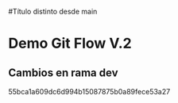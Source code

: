 #Título distinto desde main

# Demo Git Flow V.2
## Cambios en rama dev
55bca1a609dc6d994b15087875b0a89fece53a27
